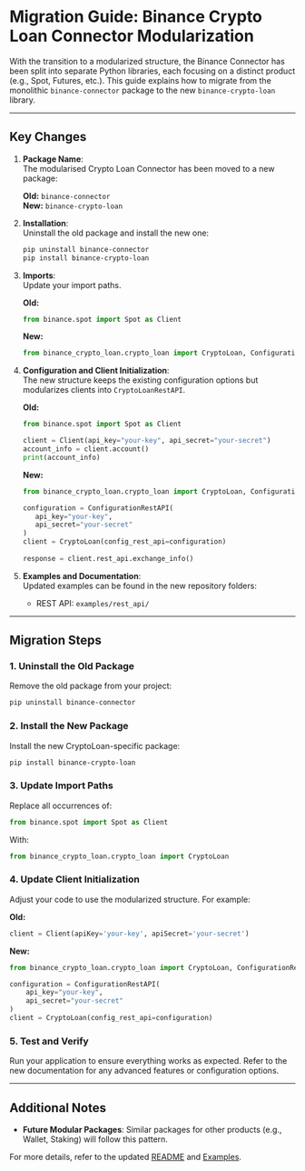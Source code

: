 # Migration Guide: Binance Crypto Loan Connector Modularization

With the transition to a modularized structure, the Binance Connector has been split into separate Python libraries, each focusing on a distinct product (e.g., Spot, Futures, etc.). This guide explains how to migrate from the monolithic `binance-connector` package to the new `binance-crypto-loan` library.

---

## Key Changes

1. **Package Name**:  
   The modularised Crypto Loan Connector has been moved to a new package:

   **Old:** `binance-connector`  
   **New:** `binance-crypto-loan`

2. **Installation**:  
   Uninstall the old package and install the new one:

   ```bash
   pip uninstall binance-connector
   pip install binance-crypto-loan
   ```

3. **Imports**:  
   Update your import paths.  

   **Old:**

   ```python
   from binance.spot import Spot as Client
   ```

   **New:**

   ```python
   from binance_crypto_loan.crypto_loan import CryptoLoan, ConfigurationRestAPI
   ```

4. **Configuration and Client Initialization**:  
   The new structure keeps the existing configuration options but modularizes clients into `CryptoLoanRestAPI`.  

   **Old:**

   ```python
   from binance.spot import Spot as Client

   client = Client(api_key="your-key", api_secret="your-secret")
   account_info = client.account()
   print(account_info)
   ```

   **New:**

   ```python
   from binance_crypto_loan.crypto_loan import CryptoLoan, ConfigurationRestAPI

   configuration = ConfigurationRestAPI(
      api_key="your-key",
      api_secret="your-secret"
   )
   client = CryptoLoan(config_rest_api=configuration)
      
   response = client.rest_api.exchange_info()
   ```

5. **Examples and Documentation**:  
   Updated examples can be found in the new repository folders:
   - REST API: `examples/rest_api/`

---

## Migration Steps

### 1. Uninstall the Old Package

Remove the old package from your project:

```bash
pip uninstall binance-connector
```

### 2. Install the New Package

Install the new CryptoLoan-specific package:

```bash
pip install binance-crypto-loan
```

### 3. Update Import Paths

Replace all occurrences of:

```python
from binance.spot import Spot as Client
```

With:

```python
from binance_crypto_loan.crypto_loan import CryptoLoan
```

### 4. Update Client Initialization

Adjust your code to use the modularized structure. For example:

**Old:**

```python
client = Client(apiKey='your-key', apiSecret='your-secret')
```

**New:**

```python
from binance_crypto_loan.crypto_loan import CryptoLoan, ConfigurationRestAPI

configuration = ConfigurationRestAPI(
    api_key="your-key",
    api_secret="your-secret"
)
client = CryptoLoan(config_rest_api=configuration)
```

### 5. Test and Verify

Run your application to ensure everything works as expected. Refer to the new documentation for any advanced features or configuration options.

---

## Additional Notes

- **Future Modular Packages**: Similar packages for other products (e.g., Wallet, Staking) will follow this pattern.

For more details, refer to the updated [README](../README.md) and [Examples](../examples/).
